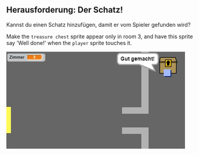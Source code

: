 ## Herausforderung: Der Schatz!

Kannst du einen Schatz hinzufügen, damit er vom Spieler gefunden wird?

Make the `treasure chest` sprite appear only in room 3, and have this sprite say 'Well done!' when the `player` sprite touches it.

![screenshot](images/world-treasure.png)